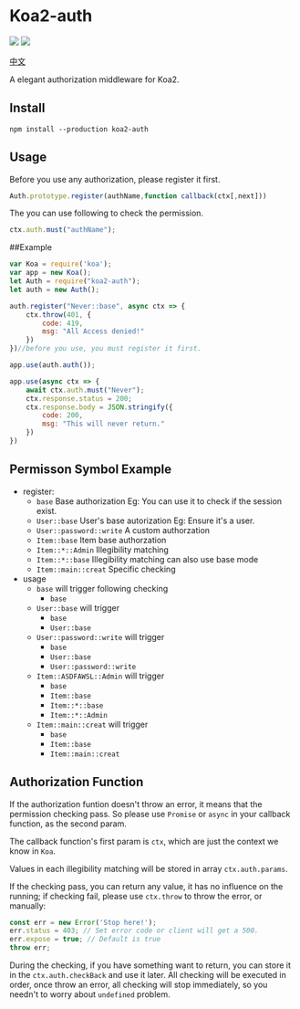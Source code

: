 Koa2-auth
====
[![](https://img.shields.io/npm/dw/koa2-auth.svg)](https://www.npmjs.com/package/koa2-auth)
[![](https://img.shields.io/node/v/koa2-auth.svg)](https://www.npmjs.com/package/koa2-auth)

[中文](https://github.com/XiaoXice/koa2-auth/blob/master/README_ZH.md)

A elegant authorization middleware for Koa2.

## Install

```
npm install --production koa2-auth
```

## Usage

Before you use any authorization, please register it first.
```js
Auth.prototype.register(authName,function callback(ctx[,next]))
```
The you can use following to check the permission.
```js
ctx.auth.must("authName");
```

##Example

```js
var Koa = require('koa');
var app = new Koa();
let Auth = require("koa2-auth");
let auth = new Auth();

auth.register("Never::base", async ctx => {
    ctx.throw(401, {
        code: 419,
        msg: "All Access denied!"
    })
})//before you use, you must register it first.

app.use(auth.auth());

app.use(async ctx => {
    await ctx.auth.must("Never");
    ctx.response.status = 200;
    ctx.response.body = JSON.stringify({
        code: 200,
        msg: "This will never return."
    })
})
```

## Permisson Symbol Example

- register:
  - `base` Base authorization  Eg: You can use it to check if the session exist. 
  - `User::base` User's base autorization  Eg: Ensure it's a user.
  - `User::password::write` A custom authorzation
  - `Item::base` Item base authorzation
  - `Item::*::Admin` Illegibility matching
  - `Item::*::base` Illegibility matching can also use base mode
  - `Item::main::creat`  Specific checking
- usage
  - `base` will trigger following checking
    - `base`
  - `User::base` will trigger
    - `base`
    - `User::base`
  - `User::password::write`  will trigger
    - `base`
    - `User::base`
    - `User::password::write`
  - `Item::ASDFAWSL::Admin` will trigger
    - `base`
    - `Item::base`
    - `Item::*::base`
    - `Item::*::Admin`
  - `Item::main::creat` will trigger
    - `base`
    - `Item::base`
    - `Item::main::creat`

## Authorization Function

If the authorization funtion doesn't throw an error, it means that the permission checking pass. So please use `Promise` or `async` in your callback function, as the second param.

The callback function's first param is `ctx`, which are just the context we know in `Koa`.

Values in each illegibility matching will be stored in array `ctx.auth.params`.

If the checking pass, you can return any value, it has no influence on the running; if checking fail, please use `ctx.throw` to throw the error, or manually:
```js
const err = new Error('Stop here!');
err.status = 403; // Set error code or client will get a 500.
err.expose = true; // Default is true
throw err;
```

During the checking, if you have something want to return, you can store it in the `ctx.auth.checkBack` and use it later. All checking will be executed in order, once throw an error, all checking will stop immediately, so you needn't to worry about `undefined` problem.

